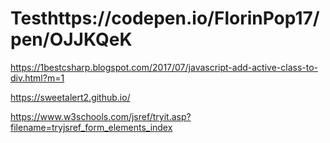 # Testhttps://codepen.io/FlorinPop17/pen/OJJKQeK

https://1bestcsharp.blogspot.com/2017/07/javascript-add-active-class-to-div.html?m=1



https://sweetalert2.github.io/


https://www.w3schools.com/jsref/tryit.asp?filename=tryjsref_form_elements_index
